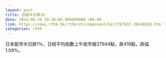 ```yaml
---
layout: post
title: 日股半日跌1%
date: 2024-08-26 10:38:06.000000000 +08:00
link: https://news.rthk.hk/rthk/ch/component/k2/1767637-20240826.htm
categories: rthk
---
```


日本股市半日跌1%，日經平均指數上午收市報37944點，跌419點，跌幅1.09%。
